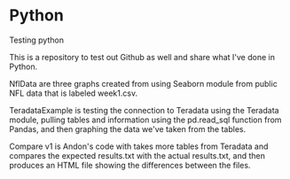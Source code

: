 # Python
Testing python

This is a repository to test out Github as well and share what I've done in Python.

NflData are three graphs created from using Seaborn module from public NFL data that is labeled week1.csv.

TeradataExample is testing the connection to Teradata using the Teradata module, pulling tables and information
using the pd.read_sql function from Pandas, and then graphing the data we've taken from the tables.

Compare v1 is Andon's code with takes more tables from Teradata and compares the expected results.txt with the actual results.txt, and 
then produces an HTML file showing the differences between the files.
